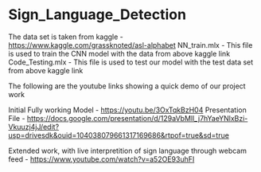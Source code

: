 # Sign_Language_Detection
The data set is taken from kaggle - https://www.kaggle.com/grassknoted/asl-alphabet 
NN_train.mlx - This file is used to train the CNN model with the data from above kaggle link
Code_Testing.mlx - This file is used to test our model with the test data set from above kaggle link


The following are the youtube links showing a quick demo of our project work

Initial Fully working Model - https://youtu.be/3OxTqkBzH04
Presentation File - https://docs.google.com/presentation/d/129aVbMll_j7hYaeYNlxBzi-Vkuuzj4jJ/edit?usp=drivesdk&ouid=104038079661317169686&rtpof=true&sd=true

Extended work, with live interpretition of sign language through webcam feed - https://www.youtube.com/watch?v=a52OE93uhFI
